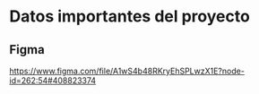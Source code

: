 # Datos importantes del proyecto

## Figma 
https://www.figma.com/file/A1wS4b48RKryEhSPLwzX1E?node-id=262:54#408823374